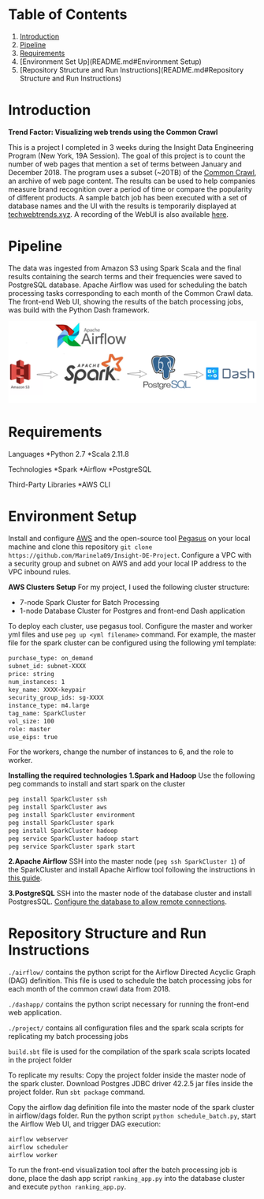 # Table of Contents 
1. [Introduction](README.md#introduction)
2. [Pipeline](README.md#pipeline)
3. [Requirements](README.md#requirements)
4. [Environment Set Up](README.md#Environment Setup)
5. [Repository Structure and Run Instructions](README.md#Repository Structure and Run Instructions)


# Introduction
**Trend Factor: Visualizing web trends using the Common Crawl**

This is a project I completed in 3 weeks during the Insight Data Engineering Program (New York, 19A Session). The goal of this project is to count the number of web pages that mention a set of terms between January and December 2018. The program uses a subset (~20TB) of the [Common Crawl](https://commoncrawl.org/), an archive of web page content. The results can be used to help companies measure brand recognition over a period of time or compare the popularity of different products. A sample batch job has been executed with a set of database names and the UI with the results is temporarily displayed at [techwebtrends.xyz](http://techwebtrends.xyz). A recording of the WebUI is also available [here](https://www.youtube.com/watch?v=vcIkcN4rYcI). 

# Pipeline
The data was ingested from Amazon S3 using Spark Scala and the final results containing the search terms and their frequencies were saved to PostgreSQL database. Apache Airflow was used for scheduling the batch processing tasks corresponding to each month of the Common Crawl data. The front-end Web UI, showing the results of the batch processing jobs, was build with the Python Dash framework. 

![alt text](./images/pipeline.png)

# Requirements
Languages 
*Python 2.7
*Scala 2.11.8

Technologies
*Spark
*Airflow 
*PostgreSQL

Third-Party Libraries
*AWS CLI

# Environment Setup
Install and configure [AWS](https://aws.amazon.com/cli/) and the open-source tool [Pegasus](https://github.com/InsightDataScience/pegasus) on your local machine and clone this repository `git clone https://github.com/Marinela09/Insight-DE-Project`. Configure a VPC with a security group and subnet on AWS and add your local IP address to the VPC inbound rules. 

**AWS Clusters Setup**
For my project, I used the following cluster structure: 
* 7-node Spark Cluster for Batch Processing
* 1-node Database Cluster for Postgres and front-end Dash application

To deploy each cluster, use pegasus tool. Configure the master and worker yml files and use `peg up <yml filename>` command. For example, the master file for the spark cluster can be configured using the following yml template: 

```
purchase_type: on_demand
subnet_id: subnet-XXXX
price: string
num_instances: 1
key_name: XXXX-keypair
security_group_ids: sg-XXXX
instance_type: m4.large
tag_name: SparkCluster
vol_size: 100
role: master 
use_eips: true
```

For the workers, change the number of instances to 6, and the role to worker. 


**Installing the required technologies**
**1.Spark and Hadoop**
Use the following peg commands to install and start spark on the cluster

```
peg install SparkCluster ssh
peg install SparkCluster aws
peg install SparkCluster environment
peg install SparkCluster spark
peg install SparkCluster hadoop
peg service SparkCluster hadoop start
peg service SparkCluster spark start
```

**2.Apache Airflow**
SSH into the master node (`peg ssh SparkCluster 1`) of the SparkCluster and install Apache Airflow tool following the instructions in [this guide](https://medium.com/a-r-g-o/installing-apache-airflow-on-ubuntu-aws-6ebac15db211). 


**3.PostgreSQL**
SSH into the master node of the database cluster and install PostgresSQL. [Configure the database to allow remote connections](https://blog.bigbinary.com/2016/01/23/configure-postgresql-to-allow-remote-connection.html).


# Repository Structure and Run Instructions

`./airflow/` contains the python script for the Airflow Directed Acyclic Graph (DAG) definition. This file is used to schedule the batch processing jobs for each month of the common crawl data from 2018. 

`./dashapp/` contains the python script necessary for running the front-end web application. 

`./project/` contains all configuration files and the spark scala scripts for replicating my batch processing jobs

`build.sbt` file is used for the compilation of the spark scala scripts located in the project folder


To replicate my results: 
Copy the project folder inside the master node of the spark cluster. Download Postgres JDBC driver 42.2.5 jar files inside the project folder. Run `sbt package` command. 

Copy the airflow dag definition file into the master node of the spark cluster in airflow/dags folder. Run the python script `python schedule_batch.py`, start the Airflow Web UI, and trigger DAG execution: 
```
airflow webserver
airflow scheduler
airflow worker
```
To run the front-end visualization tool after the batch processing job is done, place the dash app script `ranking_app.py` into the database cluster and execute `python ranking_app.py`.















